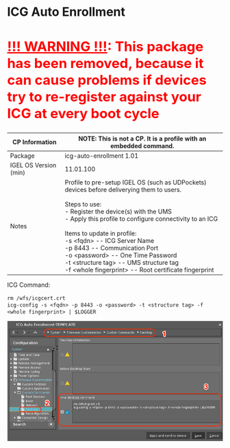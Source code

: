 # ICG Auto Enrollment

## <u><h2 style="color:red">!!! WARNING !!!</u>: This package has been removed, because it can cause problems if devices try to re-register against your ICG at every boot cycle</h2> 


|  CP Information | **NOTE:** This is not a CP. It is a profile with an embedded command.            |
|--------------------|------------|
| Package | icg-auto-enrollment 1.01 |
| IGEL OS Version (min) | 11.01.100 |
| Notes | Profile to pre-setup IGEL OS (such as UDPockets) devices before deliverying them to users. <br /><br /> Steps to use:<br /> - Register the device(s) with the UMS<br /> - Apply this profile to configure connectivity to an ICG<br /><br /> Items to update in profile:<br /> -s \<fqdn\> -- ICG Server Name<br /> -p 8443 -- Communication Port<br /> -o \<password\> -- One Time Password<br /> -t \<structure tag\> -- UMS structure tag<br /> -f \<whole fingerprint\> -- Root certificate fingerprint |

ICG Command:
```{icg command}
rm /wfs/icgcert.crt
icg-config -s <fqdn> -p 8443 -o <password> -t <structure tag> -f <whole fingerprint> | $LOGGER
  ```

![ICG Auto Enrollment](icg-auto-enrollment.png)
